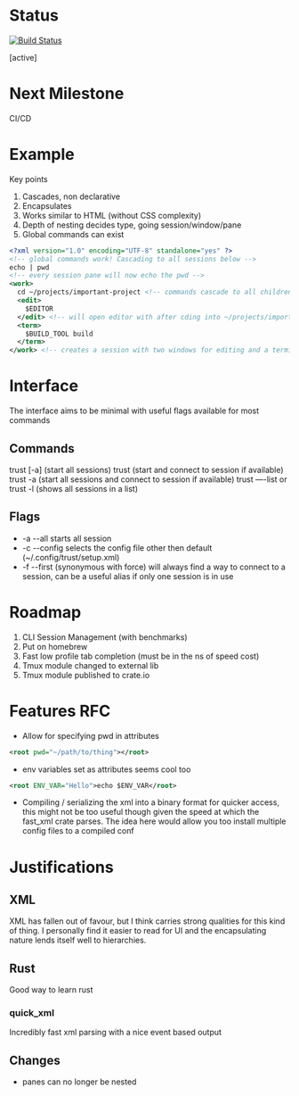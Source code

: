 # Status
[![Build Status](https://dev.azure.com/leccollier/trust/_apis/build/status/lukecollier.trust?branchName=master)](https://dev.azure.com/leccollier/trust/_build/latest?definitionId=1&branchName=master)

[active]

# Next Milestone
CI/CD

# Example 
Key points
1. Cascades, non declarative
2. Encapsulates
3. Works similar to HTML (without CSS complexity)
4. Depth of nesting decides type, going session/window/pane
5. Global commands can exist

```xml
<?xml version="1.0" encoding="UTF-8" standalone="yes" ?>
<!-- global commands work! Cascading to all sessions below -->
echo | pwd
<!-- every session pane will now echo the pwd -->
<work>
  cd ~/projects/important-project <!-- commands cascade to all children -->
  <edit>
    $EDITOR 
  </edit> <!-- will open editor with after cding into ~/projects/important-project -->
  <term>
    $BUILD_TOOL build
  </term>
</work> <!-- creates a session with two windows for editing and a terminal -->
```

# Interface
The interface aims to be minimal with useful flags available for most commands
## Commands
trust \[-a\] (start all sessions)
trust <session> (start and connect to session if available)
trust -a <session> (start all sessions and connect to session if available)
trust —-list or trust -l (shows all sessions in a list)

## Flags
- -a --all starts all session
- -c --config selects the config file other then default (~/.config/trust/setup.xml)
- -f --first (synonymous with force) will always find a way to connect to a session, can be a useful alias if only one session is in use

# Roadmap
1. CLI Session Management (with benchmarks)
2. Put on homebrew 
3. Fast low profile tab completion (must be in the ns of speed cost)
4. Tmux module changed to external lib
5. Tmux module published to crate.io

# Features RFC
- Allow for specifying pwd in attributes 
```xml 
<root pwd="~/path/to/thing"></root>
```
- env variables set as attributes seems cool too
```xml 
<root ENV_VAR="Hello">echo $ENV_VAR</root>
```
- Compiling / serializing the xml into a binary format for quicker access, this might not be too useful though given the speed at which the fast\_xml crate parses. The idea here would allow you too install multiple config files to a compiled conf


# Justifications
## XML
XML has fallen out of favour, but I think carries strong qualities for this kind of thing. I personally find it easier to read for UI and the encapsulating nature lends itself well to hierarchies.
## Rust
Good way to learn rust
### quick\_xml
Incredibly fast xml parsing with a nice event based output


## Changes
- panes can no longer be nested
 
